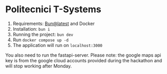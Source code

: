 # Politecnici T-Systems

1. Requirements: [Bun@latest](https://bun.sh/) and Docker
2. Installation: `bun i`
3. Running the project: `bun dev`
4. Run `docker compose up -d`
5. The application will run on `localhost:3000`

You also need to run the fastapi-server.
Please note: the google maps api key is from the google cloud accounts provided during the hackathon and will stop working after Monday.

